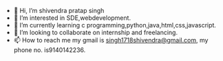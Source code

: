 - 👋 Hi, I’m shivendra pratap singh
- 👀 I’m interested in SDE,webdevelopment.
- 🌱 I’m currently learning c programming,python,java,html,css,javascript.
- 💞️ I’m looking to collaborate on internship and freelancing.
- 📫 How to reach me  my gmail is singh1718shivendra@gmail.com,  my phone no. is9140142236.

<!---
shivendra1718/shivendra1718 is a ✨ special ✨ repository because its `README.md` (this file) appears on your GitHub profile.
You can click the Preview link to take a look at your changes.
--->
